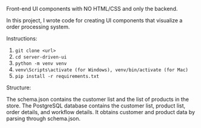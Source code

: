 Front-end UI components with NO HTML/CSS and only the backend.

In this project, I wrote code for creating UI components that visualize a order processing system.

Instructions:

1. `git clone <url>`
2. `cd server-driven-ui`
3. `python -m venv venv`
4. `venv\Scripts\activate (for Windows), venv/bin/activate (for Mac)`
5. `pip install -r requirements.txt`


Structure:

The schema.json contains the customer list and the list of products in the store.
The PostgreSQL database contains the customer list, product list, order details, and workflow details.
It obtains customer and product data by parsing through schema.json.
